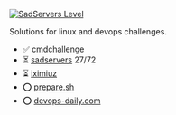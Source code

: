 [![SadServers Level](https://img.shields.io/badge/SadServers-Master-FF6D00?style=flat-square&labelColor=FFC400&logo=kubernetes&logoColor=1A237E&logoSize=auto)](https://sadservers.com/accounts/dashboard)

Solutions for linux and devops challenges.

- ✅ [cmdchallenge](cmdchallenge/)
- ⏳ [sadservers](https://sadservers.com/scenarios) 27/72
- ⏳ [iximiuz](https://labs.iximiuz.com/)
- ⭕ [prepare.sh](https://prepare.sh/projects/devops)
- ⭕ [devops-daily.com](https://devops-daily.com/exercises)
